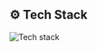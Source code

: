 ## ⚙️ Tech Stack
![Tech stack](https://skillicons.dev/icons?i=typescript,nextjs,nestjs,react,nodejs,graphql,postgres,mongo,aws,php,laravel,python)



